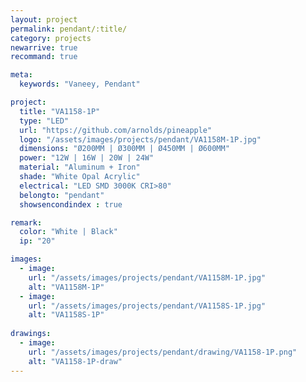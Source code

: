 ```yaml
---
layout: project
permalink: pendant/:title/
category: projects
newarrive: true
recommand: true

meta:
  keywords: "Vaneey, Pendant"

project:
  title: "VA1158-1P"
  type: "LED"
  url: "https://github.com/arnolds/pineapple"
  logo: "/assets/images/projects/pendant/VA1158M-1P.jpg"
  dimensions: "Ø200MM | Ø300MM | Ø450MM | Ø600MM"
  power: "12W | 16W | 20W | 24W"
  material: "Aluminum + Iron"
  shade: "White Opal Acrylic"
  electrical: "LED SMD 3000K CRI>80"
  belongto: "pendant"
  showsencondindex : true

remark:
  color: "White | Black"
  ip: "20"

images:
  - image:
    url: "/assets/images/projects/pendant/VA1158M-1P.jpg"
    alt: "VA1158M-1P"
  - image:
    url: "/assets/images/projects/pendant/VA1158S-1P.jpg"
    alt: "VA1158S-1P"
    
drawings:
  - image:
    url: "/assets/images/projects/pendant/drawing/VA1158-1P.png"
    alt: "VA1158-1P-draw"
---
```

